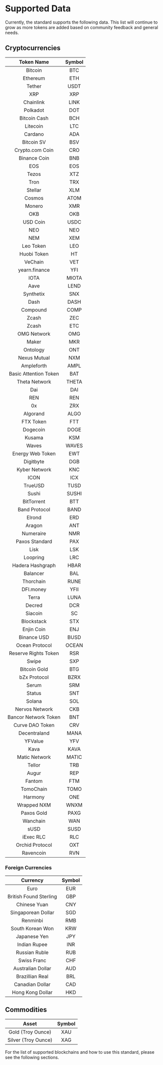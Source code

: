 <!--
order: 2
-->

# Supported Data

Currently, the standard supports the following data. This list will continue to grow as more tokens are added based on community feedback and general needs.

## Cryptocurrencies

| Token Name | Symbol |
| :-------------:|:-------------:|
| Bitcoin | BTC |
| Ethereum | ETH |
| Tether | USDT |
| XRP | XRP |
| Chainlink | LINK |
| Polkadot | DOT |
| Bitcoin Cash | BCH |
| Litecoin | LTC |
| Cardano | ADA |
| Bitcoin SV | BSV |
| Crypto.com Coin | CRO |
| Binance Coin | BNB |
| EOS | EOS |
| Tezos | XTZ |
| Tron | TRX |
| Stellar | XLM |
| Cosmos | ATOM |
| Monero | XMR |
| OKB | OKB |
| USD Coin | USDC |
| NEO | NEO |
| NEM | XEM |
| Leo Token | LEO |
| Huobi Token | HT |
| VeChain | VET |
| yearn.finance | YFI |
| IOTA | MIOTA |
| Aave | LEND |
| Synthetix | SNX |
| Dash | DASH |
| Compound | COMP |
| Zcash | ZEC |
| Zcash | ETC |
| OMG Network | OMG |
| Maker | MKR |
| Ontology | ONT |
| Nexus Mutual | NXM |
| Ampleforth | AMPL |
| Basic Attention Token | BAT |
| Theta Network | THETA |
| Dai | DAI |
| REN | REN |
| 0x | ZRX |
| Algorand | ALGO |
| FTX Token | FTT |
| Dogecoin | DOGE |
| Kusama | KSM |
| Waves | WAVES |
| Energy Web Token | EWT |
| Digitbyte | DGB |
| Kyber Network | KNC |
| ICON | ICX |
| TrueUSD | TUSD |
| Sushi | SUSHI |
| BitTorrent | BTT |
| Band Protocol | BAND |
| Elrond | ERD |
| Aragon | ANT |
| Numeraire | NMR |
| Paxos Standard | PAX |
| Lisk | LSK |
| Loopring | LRC |
| Hadera Hashgraph | HBAR |
| Balancer | BAL |
| Thorchain | RUNE |
| DFI.money | YFII |
| Terra | LUNA |
| Decred | DCR |
| Siacoin | SC |
| Blockstack | STX |
| Enjin Coin | ENJ |
| Binance USD | BUSD |
| Ocean Protocol | OCEAN |
| Reserve Rights Token | RSR |
| Swipe | SXP |
| Bitcoin Gold | BTG |
| bZx Protocol | BZRX |
| Serum | SRM |
| Status | SNT |
| Solana | SOL |
| Nervos Network | CKB |
| Bancor Network Token | BNT |
| Curve DAO Token | CRV |
| Decentraland | MANA |
| YFValue | YFV |
| Kava | KAVA |
| Matic Network | MATIC |
| Tellor | TRB |
| Augur | REP |
| Fantom | FTM |
| TomoChain | TOMO |
| Harmony | ONE |
| Wrapped NXM | WNXM |
| Paxos Gold | PAXG |
| Wanchain | WAN |
| sUSD | SUSD |
| iExec RLC | RLC |
| Orchid Protocol | OXT |
| Ravencoin | RVN |

### Foreign Currencies

| Currency | Symbol |
| :-------------:|:-------------:|
| Euro | EUR |
| British Found Sterling | GBP |
| Chinese Yuan | CNY |
| Singaporean Dollar | SGD |
| Renminbi | RMB |
| South Korean Won | KRW |
| Japanese Yen | JPY |
| Indian Rupee | INR |
| Russian Ruble | RUB |
| Swiss Franc | CHF |
| Australian Dollar | AUD |
| Brazillian Real | BRL |
| Canadian Dollar | CAD |
| Hong Kong Dollar | HKD |

## Commodities

| Asset | Symbol |
| :-------------:|:-------------:|
| Gold (Troy Ounce) | XAU |
| Silver (Troy Ounce) | XAG |

For the list of supported blockchains and how to use this standard, please see the following sections.
